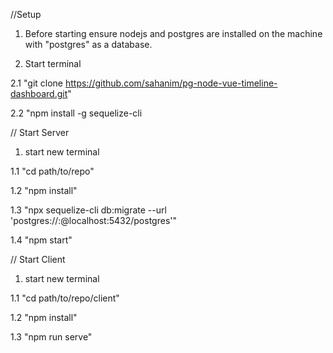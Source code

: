 //Setup

1. Before starting ensure nodejs and postgres are installed on the machine with "postgres" as a database.

2. Start terminal

  2.1 "git clone https://github.com/sahanim/pg-node-vue-timeline-dashboard.git"

  2.2 "npm install -g sequelize-cli



// Start Server

1. start new terminal

  1.1 "cd path/to/repo"

  1.2 "npm install"

  1.3 "npx sequelize-cli db:migrate --url 'postgres://<username>:<password>@localhost:5432/postgres'"

  1.4 "npm start"
  


// Start Client

1. start new terminal

  1.1 "cd path/to/repo/client"

  1.2 "npm install"

  1.3 "npm run serve"
